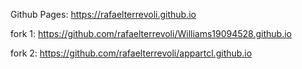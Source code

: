 Github Pages: https://rafaelterrevoli.github.io

fork 1: https://github.com/rafaelterrevoli/Williams19094528.github.io 

fork 2: https://github.com/rafaelterrevoli/appartcl.github.io 

